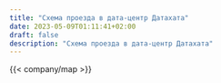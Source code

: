 ```yaml
---
title: "Схема проезда в дата-центр Датахата"
date: 2023-05-09T01:11:41+02:00
draft: false
description: "Схема проезда в дата-центр Датахата"
---
```


{{< company/map >}}
